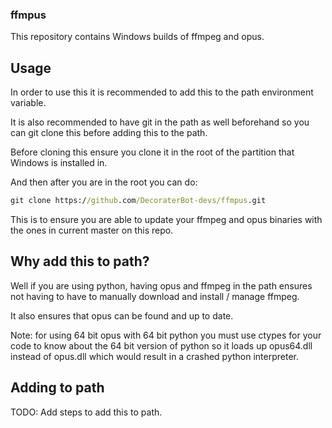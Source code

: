 ### ffmpus

This repository contains Windows builds of ffmpeg and opus.

## Usage

In order to use this it is recommended to add this to the path environment variable.

It is also recommended to have git in the path as well beforehand so you can git clone this before adding this to the path.

Before cloning this ensure you clone it in the root of the partition that Windows is installed in.

And then after you are in the root you can do:

```cmd
git clone https://github.com/DecoraterBot-devs/ffmpus.git
```

This is to ensure you are able to update your ffmpeg and opus binaries with the ones in current master on this repo.

## Why add this to path?

Well if you are using python, having opus and ffmpeg in the path ensures not having to have to manually download and install / manage ffmpeg.

It also ensures that opus can be found and up to date.

Note: for using 64 bit opus with 64 bit python you must use ctypes for your code to know about the 64 bit version of python so it loads up opus64.dll instead of opus.dll which would result in a crashed python interpreter.

## Adding to path

TODO: Add steps to add this to path.
